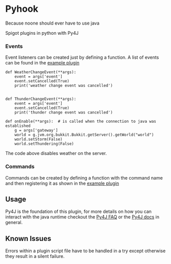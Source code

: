 # Pyhook

Because noone should ever have to use java

Spigot plugins in python with Py4J

### Events

Event listeners can be created just by defining a function. A list of events can be found in the [example plugin](https://github.com/moonymax/pyhook/blob/master/installer/pyplugins/sampleplugin.py)

	def WeatherChangeEvent(**args):
	    event = args['event']
	    event.setCancelled(True)
	    print('weather change event was cancelled')
	
	
	def ThunderChangeEvent(**args):
	    event = args['event']
	    event.setCancelled(True)
	    print('thunder change event was cancelled')

	def onEnable(**args):  # is called when the connection to java was established
	    g = args['gateway']
	    world = g.jvm.org.bukkit.Bukkit.getServer().getWorld("world")
	    world.setStorm(False)
	    world.setThundering(False)

The code above disables weather on the server.

### Commands

Commands can be created by defining a function with the command name and then registering it as shown in the [example plugin](https://github.com/moonymax/pyhook/blob/master/installer/pyplugins/sampleplugin.py)

## Usage

Py4J is the foundation of this plugin, for more details on how you can interact with the java runtime checkout the [Py4J FAQ](https://www.py4j.org/faq.html) or the [Py4J docs](https://www.py4j.org/contents.html) in general.

## Known Issues

Errors within a plugin script file have to be handled in a try except otherwise they result in a silent failure.
